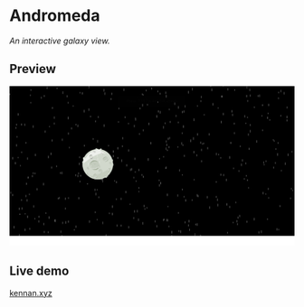 # Andromeda
_An interactive galaxy view._

## Preview
![alt text](https://github.com/KennFatt/JavaScript-exercises/blob/master/andromeda/assets/Screenshot%20from%202018-06-11%2002-05-55.png "Andromeda: An interactive galaxy view")

## Live demo
[kennan.xyz](https://kennan.xyz/demo/andromeda/index.html "KennFatt Demo - Andromeda")
